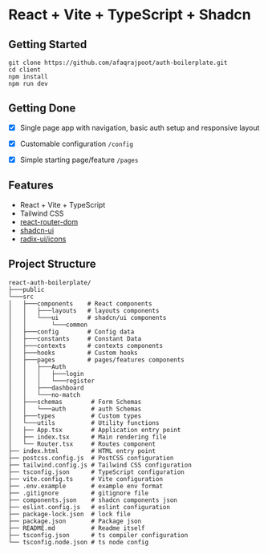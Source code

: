 # React + Vite + TypeScript + Shadcn 

## Getting Started

```
git clone https://github.com/afaqrajpoot/auth-boilerplate.git
cd client
npm install
npm run dev
```

## Getting Done

- [x] Single page app with navigation, basic auth setup and responsive layout

- [x] Customable configuration `/config`

- [x] Simple starting page/feature `/pages`


## Features

- React + Vite + TypeScript
- Tailwind CSS
- [react-router-dom](https://www.npmjs.com/package/react-router-dom)
- [shadcn-ui](https://github.com/shadcn-ui/ui/)
- [radix-ui/icons](https://www.radix-ui.com/icons)

## Project Structure

```
react-auth-boilerplate/
├───public
└───src
│   ├───components    # React components
│   │   ├───layouts   # layouts components
│   │   └───ui        # shadcn/ui components
│   │       └───common
│   ├───config        # Config data
│   ├───constants     # Constant Data
│   ├───contexts      # contexts components
│   ├───hooks         # Custom hooks
│   ├───pages         # pages/features components
│   │   ├───Auth
│   │   │   ├───login
│   │   │   └───register
│   │   ├───dashboard
│   │   └───no-match
│   ├───schemas        # Form Schemas
│   │   └───auth       # auth Schemas
│   ├───types          # Custom types
│   └───utils          # Utility functions
│   ├── App.tsx        # Application entry point
│   ├── index.tsx      # Main rendering file
│   └── Router.tsx     # Routes component
├── index.html         # HTML entry point
├── postcss.config.js  # PostCSS configuration
├── tailwind.config.js # Tailwind CSS configuration
├── tsconfig.json      # TypeScript configuration
├── vite.config.ts     # Vite configuration
├── .env.example       # example env format
├── .gitignore         # gitignore file
├── components.json    # shadcn components json
├── eslint.config.js   # eslint configuration
├── package-lock.json  # lock file 
├── package.json       # Package json
├── README.md          # Readme itself
├── tsconfig.json      # ts compiler configuration
└── tsconfig.node.json # ts node config
```